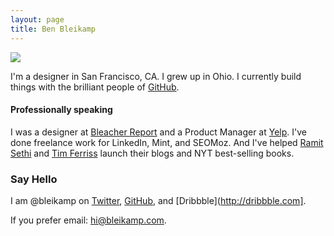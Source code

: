 ```yaml
---
layout: page
title: Ben Bleikamp
---
```


<img src="/images/ben.png" class="pull-right">

I'm a designer in San Francisco, CA. I grew up in Ohio. I currently build things with the brilliant people of [GitHub](http://www.github.com).

<h4>Professionally speaking</h4>

I was a designer at [Bleacher Report](http://bleacherreport.com) and a Product Manager at [Yelp](http://yelp.com). I've done freelance work for LinkedIn, Mint, and SEOMoz. And I've helped [Ramit Sethi](http://iwillteachyoutoberich.com) and [Tim Ferriss](http://fourhourblog.com) launch their blogs and NYT best-selling books.

<h3>Say Hello</h3>

I am @bleikamp on [Twitter](http://twitter.com/bleikamp), [GitHub](http://github.com), and [Dribbble](http://dribbble.com].

If you prefer email: [hi@bleikamp.com](mailto:hi@bleikamp.com).